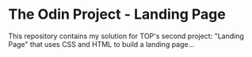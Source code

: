 # The Odin Project - Landing Page

This repository contains my solution for TOP's second project: "Landing Page" that uses CSS and HTML to build a landing page...

